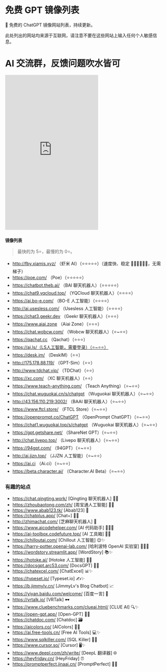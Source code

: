 # 免费 GPT 镜像列表

🚀 免费的 ChatGPT 镜像网站列表，持续更新。

此处列出的网站均来源于互联网，请注意不要在这些网站上输入任何个人敏感信息。

# AI 交流群，反馈问题吹水皆可

<iframe src="http://ylb.xiamis.xyz/s/zr0Z9" style="border: 0; height: 500px"></iframe>

### <small>镜像列表</small>

> 最快的为 5⭐️，最慢的为 0⭐️。

- http://fby.xiamis.xyz/ （虾米 AI）（⭐️⭐️⭐️⭐️⭐️）（速度快、稳定 🚀🚀🚀🚀🚀🚀，无需梯子）
- https://poe.com/ （Poe）（⭐️⭐️⭐️⭐️⭐️）
- https://chatbot.theb.ai/ （BAI 聊天机器人）（⭐️⭐️⭐️⭐️⭐️）
- https://chat9.yqcloud.top/ （YQCloud 聊天机器人）（⭐️⭐️⭐️⭐️）
- https://ai.bo-e.com/ （BO-E 人工智能）（⭐️⭐️⭐️⭐️）
- http://ai.usesless.com/ （Usesless 人工智能）（⭐️⭐️⭐️⭐️）
- https://chat3.geekr.dev （Geekr 聊天机器人）（⭐️⭐️⭐️）
- https://www.aiai.zone （Aiai Zone）（⭐️⭐️⭐️）
- https://chat.wobcw.com/ （Wobcw 聊天机器人）（⭐️~⭐️⭐️）
- https://qachat.cc （Qachat）（⭐️⭐️⭐️）
- https://ai.ls/（LS人工智能，需要登录）（⭐️~⭐️⭐️）
- https://desk.im/ （DeskIM）（⭐️⭐️）
- http://175.178.88.119/ （GPT-Sim）（⭐️⭐️）
- http://www.tdchat.vip/ （TDChat）（⭐️⭐️）
- https://xc.com/ （XC 聊天机器人）（⭐️⭐️）
- https://www.teach-anything.com/ （Teach Anything）（⭐️~⭐️⭐️）
- https://chat.wuguokai.cn/s/chatgpt （Wuguokai 聊天机器人）（⭐️~⭐️⭐️）
- http://43.156.110.219:3002/ （BAAI 聊天机器人）（⭐️~⭐️⭐️）
- https://www.ftcl.store/ （FTCL Store）（⭐️~⭐️⭐️）
- https://openprompt.co/ChatGPT （OpenPrompt ChatGPT）（⭐️~⭐️⭐️）
- https://chat1.wuguokai.top/s/chatgpt （Wuguokai 聊天机器人）（⭐️~⭐️⭐️）
- https://gpt.getshare.net/ （ShareNet GPT）（⭐️~⭐️⭐️）
- http://chat.livepo.top/ （Livepo 聊天机器人）（⭐️~⭐️⭐️）
- https://94gpt.com/ （94GPT）（⭐️~⭐️⭐️）
- http://ai.jjzn.top/ （JJZN 人工智能）（⭐️~⭐️⭐️）
- https://ai.ci （Ai.ci）（⭐️~⭐️⭐️）
- https://beta.character.ai/ （Character.AI Beta）（⭐️~⭐️⭐️）

### 有趣的站点

- https://chat.qingting.work/ [Qingting 聊天机器人] 🤖✨
- https://zhoubaotong.com/zh/ [周宝通人工智能] 🧠✨
- https://www.abab123.tk/ [Abab123] 🤡
- https://chatplus.app/ [Chat+] 💬✨
- http://zhimachat.com/ [芝麻聊天机器人] 🤖
- https://www.aicodehelper.com/ [AI 代码助手] 👨‍💻✨
- https://ai-toolbox.codefuture.top/ [AI 工具箱] 🧰✨
- https://chilloutai.com/ [Chillout 人工智能] 😌✨
- https://harry-potter.openai-lab.com/ [哈利波特 OpenAI 实验室] 🧙‍♂️✨
- https://wordstory.streamlit.app/ [WordStory] 📚✨
- https://hotoke.ai/ [Hotoke 人工智能] 🙏✨
- https://docsgpt.arc53.com/ [DocsGPT] 📝✨
- https://chatexcel.com/ [ChatExcel] 📊✨
- https://typeset.io/ [Typeset.io] ✍️✨
- https://b.jimmylv.cn/ [JimmyLv's Blog Chatbot] 📈
- https://yiyan.baidu.com/welcome/ [百度一言] 💬
- https://vrtalk.io/ [VRTalk] 🕶️
- https://www.cluebenchmarks.com/clueai.html/ [CLUE AI] 🔍✨
- https://open-gpt.app/ [Open-GPT] 🤖✨
- https://chatdoc.com/ [Chatdoc] 🗃️
- https://aicolors.co/ [AIColors] 🎨✨
- https://ai.free-tools.cn/ [Free AI Tools] 💻✨
- https://www.sqlkiller.com/ [SQL Killer] 💾✨
- https://www.cursor.so/ [Cursor] 🖥️✨
- https://www.deepl.com/zh/write/ [DeepL 翻译器] 🌐
- https://heyfriday.cn/ [HeyFriday] ⏰
- https://promptperfect.jinaai.cn/ [PromptPerfect] 📝✨
